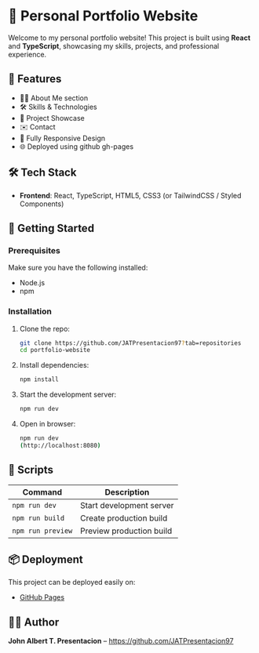 # 🚀 Personal Portfolio Website

Welcome to my personal portfolio website! This project is built using **React** and **TypeScript**, showcasing my skills, projects, and professional experience.

## 📌 Features

- 🧑‍💻 About Me section
- 🛠️ Skills & Technologies
- 📂 Project Showcase
- ✉️ Contact
- 📱 Fully Responsive Design
- 🌐 Deployed using github gh-pages

## 🛠 Tech Stack

- **Frontend**: React, TypeScript, HTML5, CSS3 (or TailwindCSS / Styled Components)

## 🚀 Getting Started

### Prerequisites

Make sure you have the following installed:
- Node.js
- npm

### Installation

1. Clone the repo:
   ```bash
   git clone https://github.com/JATPresentacion97?tab=repositories
   cd portfolio-website
   ```

2. Install dependencies:
   ```bash
   npm install
   ```

3. Start the development server:
   ```bash
   npm run dev
   ```

4. Open in browser:
   ```bash
   npm run dev
   (http://localhost:8080)
   ```

## 🧾 Scripts

| Command           | Description               |
|------------------|---------------------------|
| `npm run dev`     | Start development server  |
| `npm run build`   | Create production build   |
| `npm run preview` | Preview production build  |

## 📦 Deployment

This project can be deployed easily on:
- [GitHub Pages](https://pages.github.com)

## 🧑‍🎨 Author

**John Albert T. Presentacion** – https://github.com/JATPresentacion97

